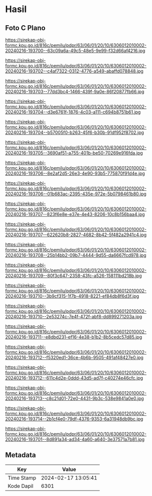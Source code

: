 # Hasil

## Foto C Plano

https://sirekap-obj-formc.kpu.go.id/816c/pemilu/pdpr/63/06/01/20/10/6306012010002-20240216-193700--63c09a6a-49c5-48e5-9e99-f32d66af4216.jpg

https://sirekap-obj-formc.kpu.go.id/816c/pemilu/pdpr/63/06/01/20/10/6306012010002-20240216-193702--c4af7322-0312-4776-a549-abaffd078848.jpg

https://sirekap-obj-formc.kpu.go.id/816c/pemilu/pdpr/63/06/01/20/10/6306012010002-20240216-193703--77dd3bc4-1466-439f-9a0e-86f20877fb66.jpg

https://sirekap-obj-formc.kpu.go.id/816c/pemilu/pdpr/63/06/01/20/10/6306012010002-20240216-193704--d3e6761f-1876-4c03-a111-c694b8751b61.jpg

https://sirekap-obj-formc.kpu.go.id/816c/pemilu/pdpr/63/06/01/20/10/6306012010002-20240216-193704--b57005f0-b263-45f6-b30b-91df952f8702.jpg

https://sirekap-obj-formc.kpu.go.id/816c/pemilu/pdpr/63/06/01/20/10/6306012010002-20240216-193705--3690af51-a755-401b-be50-70269e916fda.jpg

https://sirekap-obj-formc.kpu.go.id/816c/pemilu/pdpr/63/06/01/20/10/6306012010002-20240216-193706--8e2af2d5-26e3-4e90-93b5-775870f91d4e.jpg

https://sirekap-obj-formc.kpu.go.id/816c/pemilu/pdpr/63/06/01/20/10/6306012010002-20240216-193706--01b683ac-2395-435e-972e-5b0798461b80.jpg

https://sirekap-obj-formc.kpu.go.id/816c/pemilu/pdpr/63/06/01/20/10/6306012010002-20240216-193707--823f6e8e-e37e-4e43-8206-10c8b156baa4.jpg

https://sirekap-obj-formc.kpu.go.id/816c/pemilu/pdpr/63/06/01/20/10/6306012010002-20240216-193707--622620b8-2827-4682-8b42-5f482a2941c4.jpg

https://sirekap-obj-formc.kpu.go.id/816c/pemilu/pdpr/63/06/01/20/10/6306012010002-20240216-193708--25b14bb2-09b7-4444-9d55-da6667fcd978.jpg

https://sirekap-obj-formc.kpu.go.id/816c/pemilu/pdpr/63/06/01/20/10/6306012010002-20240216-193709--80f3c647-2358-43fc-a526-158111bd218b.jpg

https://sirekap-obj-formc.kpu.go.id/816c/pemilu/pdpr/63/06/01/20/10/6306012010002-20240216-193710--3b9cf315-1f7b-4918-8221-ef84db8f6d3f.jpg

https://sirekap-obj-formc.kpu.go.id/816c/pemilu/pdpr/63/06/01/20/10/6306012010002-20240216-193710--2e53274c-7e4f-472f-abf8-dd899271203a.jpg

https://sirekap-obj-formc.kpu.go.id/816c/pemilu/pdpr/63/06/01/20/10/6306012010002-20240216-193711--e8dbd231-ef16-4e38-b1b2-8b5cedc57d85.jpg

https://sirekap-obj-formc.kpu.go.id/816c/pemilu/pdpr/63/06/01/20/10/6306012010002-20240216-193712--f5320ed1-36ce-4b6b-9505-491af48427e0.jpg

https://sirekap-obj-formc.kpu.go.id/816c/pemilu/pdpr/63/06/01/20/10/6306012010002-20240216-193712--611c4d2e-0ddd-43d5-ad7f-c40274e46cfc.jpg

https://sirekap-obj-formc.kpu.go.id/816c/pemilu/pdpr/63/06/01/20/10/6306012010002-20240216-193713--c8c21d01-72e0-4431-9b3c-538e9841a0e0.jpg

https://sirekap-obj-formc.kpu.go.id/816c/pemilu/pdpr/63/06/01/20/10/6306012010002-20240216-193714--2b1cf4e0-79df-4376-9353-6a31948db9bc.jpg

https://sirekap-obj-formc.kpu.go.id/816c/pemilu/pdpr/63/06/01/20/10/6306012010002-20240216-193701--8d891a34-ad34-4a60-a640-3e37571a7b81.jpg


## Metadata

| Key        | Value               |
| ---------- | ------------------- |
| Time Stamp | 2024-02-17 13:05:41 |
| Kode Dapil | 6301                |



